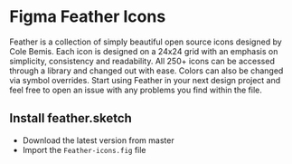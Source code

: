 # Figma Feather Icons

Feather is a collection of simply beautiful open source icons designed by Cole Bemis. Each icon is designed on a 24x24 grid with an emphasis on simplicity, consistency and readability. All 250+ icons can be accessed through a library and changed out with ease. Colors can also be changed via symbol overrides. Start using Feather in your next design project and feel free to open an issue with any problems you find within the file.

## Install feather.sketch

* Download the latest version from master
* Import the `Feather-icons.fig` file
